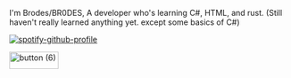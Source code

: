 
I'm Brodes/BR0DES, A developer who's learning C#, HTML, and rust. (Still haven't really learned anything yet. except some basics of C#)



[![spotify-github-profile](https://spotify-github-profile.kittinanx.com/api/view?uid=udcrg5yd6534t443tvtb0oyge&cover_image=true&theme=novatorem&show_offline=false&background_color=121212&interchange=false&bar_color=53b14f&bar_color_cover=false)](https://spotify-github-profile.kittinanx.com/api/view?uid=udcrg5yd6534t443tvtb0oyge&redirect=true)


<img width="88" height="31" alt="button (6)" src="https://github.com/user-attachments/assets/beeb5018-e506-4b55-95a7-fe0a9db51ee4" />


<!---
Br0des/Br0des is a ✨ special ✨ repository because its `README.md` (this file) appears on your GitHub profile.
You can click the Preview link to take a look at your changes.
--->
